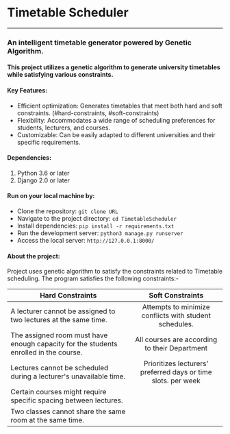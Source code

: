 # Timetable Scheduler
----------------------------------------------------------------------------------------------------------------------------
### An intelligent timetable generator powered by Genetic Algorithm.
#### This project utilizes a genetic algorithm to generate university timetables while satisfying various constraints.

#### Key Features:

* Efficient optimization: Generates timetables that meet both hard and soft constraints. (#hard-constraints, #soft-constraints)
* Flexibility: Accommodates a wide range of scheduling preferences for students, lecturers, and courses.
* Customizable: Can be easily adapted to different universities and their specific requirements.

#### Dependencies:
 1. Python 3.6 or later
 2. Django 2.0 or later

#### Run on your local machine by:
* Clone the repository: `git clone URL`
* Navigate to the project directory: `cd TimetableScheduler`
* Install dependencies: `pip install -r requirements.txt`
* Run the development server: `python3 manage.py runserver`
* Access the local server: `http://127.0.0.1:8000/` 

#### About the project:
Project uses genetic algorithm to satisfy the constraints related to Timetable scheduling. The program satisfies the following constraints:-

| Hard Constraints                                                  | Soft Constraints                                     |
| --------------------------------------------------                |:----------------------------------------------------:|
| A lecturer cannot be assigned to two lectures at the same time.   | Attempts to minimize conflicts with student schedules.
| The assigned room must have enough capacity for the students enrolled in the course.        | All courses are according to their Department        |
| Lectures cannot be scheduled during a lecturer's unavailable time.                   | Prioritizes lecturers' preferred days or time slots. per week  |
| Certain courses might require specific spacing between lectures.            |
| Two classes cannot share the same room at the same time.|



